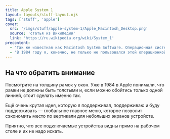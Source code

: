 ```yaml
---
title: Apple System 1
layout: layouts/stuff-layout.njk
tags: ['stuff', 'apple']
cover: 
  src: '/imgs/stuff/apple-system-1/Apple_Macintosh_Desktop.png'
  source: 'статья из Википедии'
  link: 'https://ru.wikipedia.org/wiki/System_1'
precontent: 
  - 'Так же известная как Macintosh System Software. Операционная система от Apple.' 
  - 'В 1984 году я, конечно, не только не пользовался этой операционкой, но и не существовал вовсе. Зато сейчас могу посмотреть на то, что дизайнеры заложили ещё тогда, а потом бережно переносили в каждую новую операционную систему компании. '
---
```

## На что обратить внимание

Посмотрите на толщину рамок у окон. Уже в 1984 в Apple понимали, что рамки не должны быть толстыми и, если можно обойтись только одной линией, стоит сделать именно так.

Ещё очень крутая идея, которую я поддерживал, поддерживаю и буду поддерживать — глобальное главное меню, которое позволит сэкономить место по вертикали для небольших экранов устройств.

Приятно, что все подключаемые устройства видны прямо на рабочем столе и их не надо искать.
